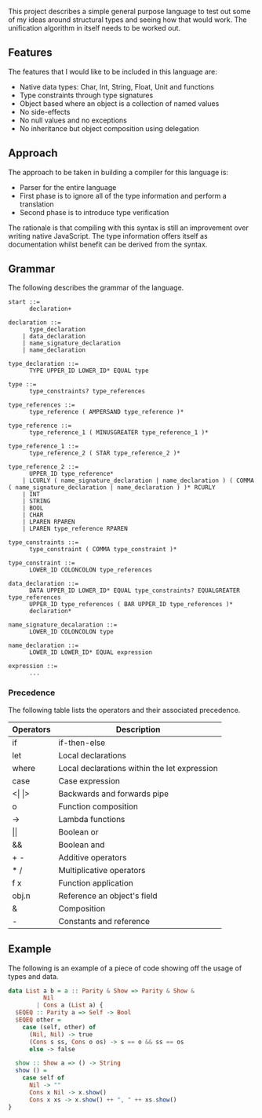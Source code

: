 This project describes a simple general purpose language to test out some of my ideas around structural types and seeing
how that would work.  The unification algorithm in itself needs to be worked out.
  

## Features

The features that I would like to be included in this language are:

- Native data types: Char, Int, String, Float, Unit and functions
- Type constraints through type signatures
- Object based where an object is a collection of named values
- No side-effects
- No null values and no exceptions
- No inheritance but object composition using delegation


## Approach

The approach to be taken in building a compiler for this language is:

- Parser for the entire language
- First phase is to ignore all of the type information and perform a translation
- Second phase is to introduce type verification

The rationale is that compiling with this syntax is still an improvement over writing native JavaScript.  The type 
information offers itself as documentation whilst benefit can be derived from the syntax.


## Grammar

The following describes the grammar of the language.

```text
start ::= 
      declaration+

declaration ::= 
      type_declaration 
    | data_declaration 
    | name_signature_declaration 
    | name_declaration

type_declaration ::= 
      TYPE UPPER_ID LOWER_ID* EQUAL type
 
type ::= 
      type_constraints? type_references

type_references ::= 
      type_reference ( AMPERSAND type_reference )*

type_reference ::= 
      type_reference_1 ( MINUSGREATER type_reference_1 )*
    
type_reference_1 ::= 
      type_reference_2 ( STAR type_reference_2 )*
    
type_reference_2 ::= 
      UPPER_ID type_reference*
    | LCURLY ( name_signature_declaration | name_declaration ) ( COMMA ( name_signature_declaration | name_declaration ) )* RCURLY
    | INT
    | STRING
    | BOOL
    | CHAR
    | LPAREN RPAREN
    | LPAREN type_reference RPAREN

type_constraints ::= 
      type_constraint ( COMMA type_constraint )*

type_constraint ::= 
      LOWER_ID COLONCOLON type_references

data_declaration ::= 
      DATA UPPER_ID LOWER_ID* EQUAL type_constraints? EQUALGREATER type_references 
      UPPER_ID type_references ( BAR UPPER_ID type_references )*
      declaration*

name_signature_decalaration ::= 
      LOWER_ID COLONCOLON type

name_declaration ::= 
      LOWER_ID LOWER_ID* EQUAL expression
      
expression ::= 
      ...
```

### Precedence

The following table lists the operators and their associated precedence.

| Operators | Description |
|-----------|-------------|
| if        | if-then-else |
| let       | Local declarations |
| where     | Local declarations within the let expression |
| case      | Case expression |
| <\| \|> | Backwards and forwards pipe |
| o | Function composition |
| -> | Lambda functions |
| \|\| | Boolean or |
| && | Boolean and |
| + - | Additive operators |
| * / | Multiplicative operators |
| f x | Function application |
| obj.n | Reference an object's field |
| & | Composition |
| - | Constants and reference |


## Example

The following is an example of a piece of code showing off the usage of types and data.

```haskell
data List a b = a :: Parity & Show => Parity & Show &
          Nil
        | Cons a (List a) {
  $EQEQ :: Parity a => Self -> Bool
  $EQEQ other =
    case (self, other) of
      (Nil, Nil) -> true
      (Cons s ss, Cons o os) -> s == o && ss == os
      else -> false

  show :: Show a => () -> String
  show () =
    case self of
      Nil -> ""
      Cons x Nil -> x.show()
      Cons x xs -> x.show() ++ ", " ++ xs.show()
}
```
